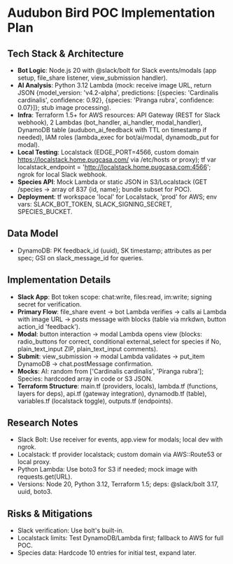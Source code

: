 # Audubon Bird POC Implementation Plan

## Tech Stack & Architecture
- **Bot Logic**: Node.js 20 with @slack/bolt for Slack events/modals (app setup, file_share listener, view_submission handler).
- **AI Analysis**: Python 3.12 Lambda (mock: receive image URL, return JSON {model_version: 'v4.2-alpha', predictions: [{species: 'Cardinalis cardinalis', confidence: 0.92}, {species: 'Piranga rubra', confidence: 0.07}]}; stub image processing).
- **Infra**: Terraform 1.5+ for AWS resources: API Gateway (REST for Slack webhook), 2 Lambdas (bot_handler, ai_handler, modal_handler), DynamoDB table (audubon_ai_feedback with TTL on timestamp if needed), IAM roles (lambda_exec for bot/ai/modal, dynamodb_put for modal).
- **Local Testing**: Localstack (EDGE_PORT=4566, custom domain https://localstack.home.pugcasa.com/ via /etc/hosts or proxy); tf var localstack_endpoint = 'http://localstack.home.pugcasa.com:4566'; ngrok for local Slack webhook.
- **Species API**: Mock Lambda or static JSON in S3/Localstack (GET /species → array of 837 {id, name}; bundle subset for POC).
- **Deployment**: tf workspace 'local' for Localstack, 'prod' for AWS; env vars: SLACK_BOT_TOKEN, SLACK_SIGNING_SECRET, SPECIES_BUCKET.

## Data Model
- DynamoDB: PK feedback_id (uuid), SK timestamp; attributes as per spec; GSI on slack_message_id for queries.

## Implementation Details
- **Slack App**: Bot token scope: chat:write, files:read, im:write; signing secret for verification.
- **Primary Flow**: file_share event → bot Lambda verifies → calls ai Lambda with image URL → posts message with blocks (table via mrkdwn, button action_id 'feedback').
- **Modal**: button interaction → modal Lambda opens view (blocks: radio_buttons for correct, conditional external_select for species if No, plain_text_input ZIP, plain_text_input comments).
- **Submit**: view_submission → modal Lambda validates → put_item DynamoDB → chat.postMessage confirmation.
- **Mocks**: AI: random from ['Cardinalis cardinalis', 'Piranga rubra']; Species: hardcoded array in code or S3 JSON.
- **Terraform Structure**: main.tf (providers, locals), lambda.tf (functions, layers for deps), api.tf (gateway integration), dynamodb.tf (table), variables.tf (localstack toggle), outputs.tf (endpoints).

## Research Notes
- Slack Bolt: Use receiver for events, app.view for modals; local dev with ngrok.
- Localstack: tf provider localstack; custom domain via AWS::Route53 or local proxy.
- Python Lambda: Use boto3 for S3 if needed; mock image with requests.get(URL).
- Versions: Node 20, Python 3.12, Terraform 1.5; deps: @slack/bolt 3.17, uuid, boto3.

## Risks & Mitigations
- Slack verification: Use bolt's built-in.
- Localstack limits: Test DynamoDB/Lambda first; fallback to AWS for full POC.
- Species data: Hardcode 10 entries for initial test, expand later.